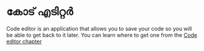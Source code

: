 # കോട് എടിറ്റര്‍

Code editor is an application that allows you to save your code so you will be able to get back to it later. You can learn where to get one from the [Code editor chapter](./code_editor/README.md)